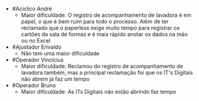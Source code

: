 - #Acíclico André
	- Maior dificuldade: O registro de acompanhamento de lavadora é em papel, o que é bem ruim para todo o processo. Além de ter reclamado que o paperless exige muito tempo para registrar os cartões da sala de formas e é mais rápido anotar os dados na mão ou no Excel
- #Ajustador Erivaldo
	- Não tem uma maior dificuldade
- #Operador Vincícius
	- Maior dificuldade: Reclamou do registro de acompanhamento de lavadora também, mas a principal reclamação foi que os IT's Digitais não abrem já faz um tempo
- #Operador Bruno
	- Maior dificuldade: As ITs Digitais não estão abrindo faz tempo
